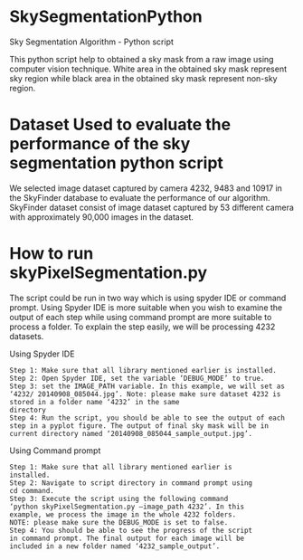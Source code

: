 # SkySegmentationPython
Sky Segmentation Algorithm - Python script

This python script help to obtained a sky mask from a raw image using computer vision technique. White area in the obtained sky mask represent sky region while black area in the obtained sky mask represent non-sky region.

# Dataset Used to evaluate the performance of the sky segmentation python script
We selected image dataset captured by camera 4232, 9483 and 10917 in the SkyFinder database to evaluate the performance of our algorithm. SkyFinder dataset consist of image
dataset captured by 53 different camera with approximately 90,000 images in the dataset.



# How to run skyPixelSegmentation.py

The script could be run in two way which is using spyder IDE or command prompt. Using Spyder IDE is more suitable when you wish to examine the output of each step while using
command prompt are more suitable to process a folder. To explain the step easily, we will be processing 4232 datasets.

Using Spyder IDE
```
Step 1: Make sure that all library mentioned earlier is installed.
Step 2: Open Spyder IDE, set the variable ‘DEBUG_MODE’ to true.
Step 3: set the IMAGE_PATH variable. In this example, we will set as ‘4232/ 20140908_085044.jpg’. Note: please make sure dataset 4232 is stored in a folder name ‘4232’ in the same
directory
Step 4: Run the script, you should be able to see the output of each step in a pyplot figure. The output of final sky mask will be in current directory named ‘20140908_085044_sample_output.jpg’.
```
Using Command prompt
```
Step 1: Make sure that all library mentioned earlier is
installed.
Step 2: Navigate to script directory in command prompt using
cd command.
Step 3: Execute the script using the following command
‘python skyPixelSegmentation.py –image_path 4232’. In this
example, we process the image in the whole 4232 folders.
NOTE: please make sure the DEBUG_MODE is set to false.
Step 4: You should be able to see the progress of the script
in command prompt. The final output for each image will be
included in a new folder named ‘4232_sample_output’.
```
